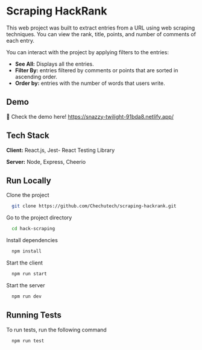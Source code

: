 
# Scraping HackRank

This web project was built to extract entries from a URL using web scraping techniques. You can view the rank, title, points, and number of comments of each entry.

You can interact with the project by applying filters to the entries:
- **See All:** Displays all the entries.
- **Filter By:**  entries filtered by comments or points that are sorted in ascending order.
- **Order by:**  entries with the number of words that users write.




##   Demo

🚀 Check the demo here! https://snazzy-twilight-91bda8.netlify.app/


## Tech Stack

**Client:** React.js, Jest- React Testing Library

**Server:** Node, Express, Cheerio


## Run Locally

Clone the project

```bash
  git clone https://github.com/Chechutech/scraping-hackrank.git
```

Go to the project directory

```bash
  cd hack-scraping
```

Install dependencies

```bash
  npm install
```

Start the client

```bash
  npm run start
```
Start the server

```bash
  npm run dev
```

## Running Tests

To run tests, run the following command

```bash
  npm run test
```

